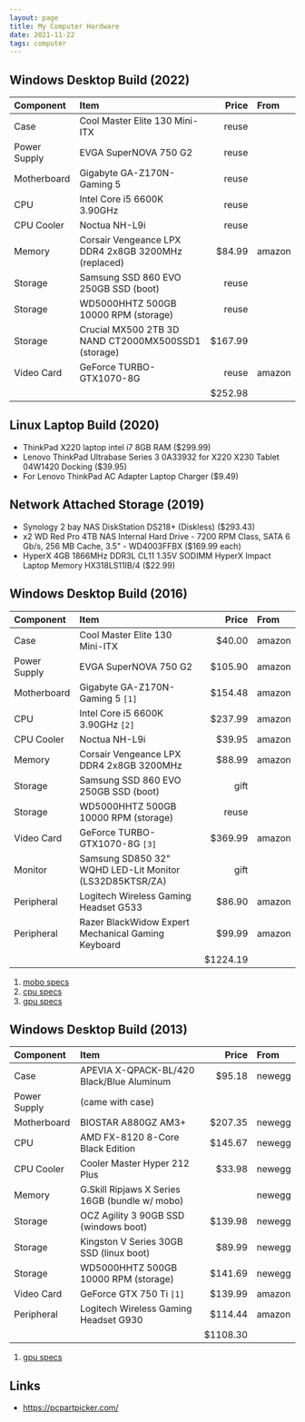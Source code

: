 ```yaml
---
layout: page
title: My Computer Hardware
date: 2021-11-22
tags: computer
---
```


## Windows Desktop Build (2022)

| Component    | Item                                                       |    Price | From     |
|:-------------|:-----------------------------------------------------------|---------:|:---------|
| Case         | Cool Master Elite 130 Mini-ITX                             |    reuse |          |
| Power Supply | EVGA SuperNOVA 750 G2                                      |    reuse |          |
| Motherboard  | Gigabyte GA-Z170N-Gaming 5                                 |    reuse |          |
| CPU          | Intel Core i5 6600K 3.90GHz                                |    reuse |          |
| CPU Cooler   | Noctua NH-L9i                                              |    reuse |          |
| Memory       | Corsair Vengeance LPX DDR4 2x8GB 3200MHz (replaced)        |   $84.99 | amazon   |
| Storage      | Samsung SSD 860 EVO 250GB SSD (boot)                       |    reuse |          |
| Storage      | WD5000HHTZ 500GB 10000 RPM (storage)                       |    reuse |          |
| Storage      | Crucial MX500 2TB 3D NAND CT2000MX500SSD1 (storage)        |  $167.99 |          |
| Video Card   | GeForce TURBO-GTX1070-8G                                   |    reuse | amazon   |
|              |                                                            |  $252.98 |          |

## Linux Laptop Build (2020)

- ThinkPad X220 laptop intel i7 8GB RAM ($299.99)
- Lenovo ThinkPad Ultrabase Series 3 0A33932 for X220 X230 Tablet 04W1420 Docking ($39.95)
- For Lenovo ThinkPad AC Adapter Laptop Charger ($9.49)

## Network Attached Storage (2019)

- Synology 2 bay NAS DiskStation DS218+ (Diskless) ($293.43)
- x2 WD Red Pro 4TB NAS Internal Hard Drive - 7200 RPM Class, SATA 6 Gb/s, 256 MB Cache, 3.5" - WD4003FFBX ($169.99 each)
- HyperX 4GB 1866MHz DDR3L CL11 1.35V SODIMM HyperX Impact Laptop Memory HX318LS11IB/4 ($22.99)

## Windows Desktop Build (2016)

| Component    | Item                                                       |    Price | From     |
|:-------------|:-----------------------------------------------------------|---------:|:---------|
| Case         | Cool Master Elite 130 Mini-ITX                             |   $40.00 | amazon   |
| Power Supply | EVGA SuperNOVA 750 G2                                      |  $105.90 | amazon   |
| Motherboard  | Gigabyte GA-Z170N-Gaming 5 `[1]`                           |  $154.48 | amazon   |
| CPU          | Intel Core i5 6600K 3.90GHz `[2]`                          |  $237.99 | amazon   |
| CPU Cooler   | Noctua NH-L9i                                              |   $39.95 | amazon   |
| Memory       | Corsair Vengeance LPX DDR4 2x8GB 3200MHz                   |   $88.99 | amazon   |
| Storage      | Samsung SSD 860 EVO 250GB SSD (boot)                       |     gift |          |
| Storage      | WD5000HHTZ 500GB 10000 RPM (storage)                       |    reuse |          |
| Video Card   | GeForce TURBO-GTX1070-8G `[3]`                             |  $369.99 | amazon   |
| Monitor      | Samsung SD850 32" WQHD LED-Lit Monitor (LS32D85KTSR/ZA)    |     gift |          |
| Peripheral   | Logitech Wireless Gaming Headset G533                      |   $86.90 | amazon   |
| Peripheral   | Razer BlackWidow Expert Mechanical Gaming Keyboard         |   $99.99 | amazon   |
|              |                                                            | $1224.19 |          |

1. [mobo specs](https://www.gigabyte.com/Motherboard/GA-Z170N-Gaming-5-rev-10#ov)
2. [cpu specs](https://ark.intel.com/content/www/us/en/ark/products/88191/intel-core-i56600k-processor-6m-cache-up-to-3-90-ghz.html)
3. [gpu specs](https://www.nvidia.com/en-us/geforce/10-series/)

## Windows Desktop Build (2013)

| Component    | Item                                                       |    Price | From     |
|:-------------|:-----------------------------------------------------------|---------:|:---------|
| Case         | APEVIA X-QPACK-BL/420 Black/Blue Aluminum                  |   $95.18 | newegg   |
| Power Supply | (came with case)                                           |          |          |
| Motherboard  | BIOSTAR A880GZ AM3+                                        |  $207.35 | newegg   |
| CPU          | AMD FX-8120 8-Core Black Edition                           |  $145.67 | newegg   |
| CPU Cooler   | Cooler Master Hyper 212 Plus                               |   $33.98 | newegg   |
| Memory       | G.Skill Ripjaws X Series 16GB (bundle w/ mobo)             |          | newegg   |
| Storage      | OCZ Agility 3 90GB SSD (windows boot)                      |  $139.98 | newegg   |
| Storage      | Kingston V Series 30GB SSD (linux boot)                    |   $89.99 | newegg   |
| Storage      | WD5000HHTZ 500GB 10000 RPM (storage)                       |  $141.69 | newegg   |
| Video Card   | GeForce GTX 750 Ti `[1]`                                   |  $139.99 | amazon   |
| Peripheral   | Logitech Wireless Gaming Headset G930                      |  $114.44 | amazon   |
|              |                                                            | $1108.30 |          |

1. [gpu specs](http://www.geforce.com/hardware/desktop-gpus/geforce-gtx-750-ti/specifications)

## Links

- <https://pcpartpicker.com/>
